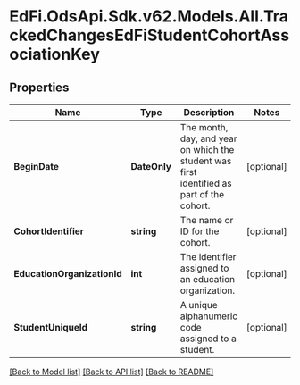 # EdFi.OdsApi.Sdk.v62.Models.All.TrackedChangesEdFiStudentCohortAssociationKey

## Properties

Name | Type | Description | Notes
------------ | ------------- | ------------- | -------------
**BeginDate** | **DateOnly** | The month, day, and year on which the student was first identified as part of the cohort. | [optional] 
**CohortIdentifier** | **string** | The name or ID for the cohort. | [optional] 
**EducationOrganizationId** | **int** | The identifier assigned to an education organization. | [optional] 
**StudentUniqueId** | **string** | A unique alphanumeric code assigned to a student. | [optional] 

[[Back to Model list]](../README.md#documentation-for-models) [[Back to API list]](../README.md#documentation-for-api-endpoints) [[Back to README]](../README.md)

